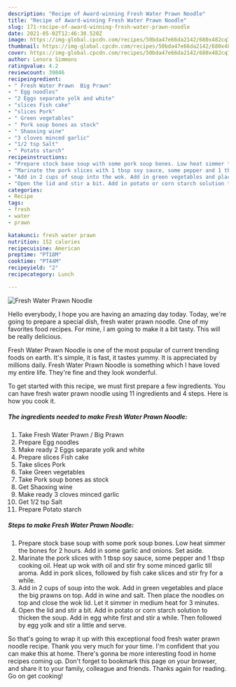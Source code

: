 ```yaml
---
description: "Recipe of Award-winning Fresh Water Prawn Noodle"
title: "Recipe of Award-winning Fresh Water Prawn Noodle"
slug: 171-recipe-of-award-winning-fresh-water-prawn-noodle
date: 2021-05-02T12:46:30.520Z
image: https://img-global.cpcdn.com/recipes/50bda47e66da2142/680x482cq70/fresh-water-prawn-noodle-recipe-main-photo.jpg
thumbnail: https://img-global.cpcdn.com/recipes/50bda47e66da2142/680x482cq70/fresh-water-prawn-noodle-recipe-main-photo.jpg
cover: https://img-global.cpcdn.com/recipes/50bda47e66da2142/680x482cq70/fresh-water-prawn-noodle-recipe-main-photo.jpg
author: Lenora Simmons
ratingvalue: 4.2
reviewcount: 39846
recipeingredient:
- " Fresh Water Prawn  Big Prawn"
- " Egg noodles"
- "2 Eggs separate yolk and white"
- "slices Fish cake"
- "slices Pork"
- " Green vegetables"
- " Pork soup bones as stock"
- " Shaoxing wine"
- "3 cloves minced garlic"
- "1/2 tsp Salt"
- " Potato starch"
recipeinstructions:
- "Prepare stock base soup with some pork soup bones. Low heat simmer the bones for 2 hours. Add in some garlic and onions. Set aside."
- "Marinate the pork slices with 1 tbsp soy sauce, some pepper and 1 tbsp cooking oil. Heat up wok with oil and stir fry some minced garlic till aroma. Add in pork slices, followed by fish cake slices and stir fry for a while."
- "Add in 2 cups of soup into the wok. Add in green vegetables and place the big prawns on top. Add in wine and salt. Then place the noodles on top and close the wok lid. Let it simmer in medium heat for 3 minutes."
- "Open the lid and stir a bit. Add in potato or corn starch solution to thicken the soup. Add in egg white first and stir a while. Then followed by egg yolk and stir a little and serve."
categories:
- Recipe
tags:
- fresh
- water
- prawn

katakunci: fresh water prawn 
nutrition: 152 calories
recipecuisine: American
preptime: "PT18M"
cooktime: "PT44M"
recipeyield: "2"
recipecategory: Lunch

---
```



![Fresh Water Prawn Noodle](https://img-global.cpcdn.com/recipes/50bda47e66da2142/680x482cq70/fresh-water-prawn-noodle-recipe-main-photo.jpg)

Hello everybody, I hope you are having an amazing day today. Today, we're going to prepare a special dish, fresh water prawn noodle. One of my favorites food recipes. For mine, I am going to make it a bit tasty. This will be really delicious.



Fresh Water Prawn Noodle is one of the most popular of current trending foods on earth. It's simple, it is fast, it tastes yummy. It is appreciated by millions daily. Fresh Water Prawn Noodle is something which I have loved my entire life. They're fine and they look wonderful.


To get started with this recipe, we must first prepare a few ingredients. You can have fresh water prawn noodle using 11 ingredients and 4 steps. Here is how you cook it.

<!--inarticleads1-->

##### The ingredients needed to make Fresh Water Prawn Noodle:

1. Take  Fresh Water Prawn / Big Prawn
1. Prepare  Egg noodles
1. Make ready 2 Eggs separate yolk and white
1. Prepare slices Fish cake
1. Take slices Pork
1. Take  Green vegetables
1. Take  Pork soup bones as stock
1. Get  Shaoxing wine
1. Make ready 3 cloves minced garlic
1. Get 1/2 tsp Salt
1. Prepare  Potato starch




<!--inarticleads2-->

##### Steps to make Fresh Water Prawn Noodle:

1. Prepare stock base soup with some pork soup bones. Low heat simmer the bones for 2 hours. Add in some garlic and onions. Set aside.
1. Marinate the pork slices with 1 tbsp soy sauce, some pepper and 1 tbsp cooking oil. Heat up wok with oil and stir fry some minced garlic till aroma. Add in pork slices, followed by fish cake slices and stir fry for a while.
1. Add in 2 cups of soup into the wok. Add in green vegetables and place the big prawns on top. Add in wine and salt. Then place the noodles on top and close the wok lid. Let it simmer in medium heat for 3 minutes.
1. Open the lid and stir a bit. Add in potato or corn starch solution to thicken the soup. Add in egg white first and stir a while. Then followed by egg yolk and stir a little and serve.




So that's going to wrap it up with this exceptional food fresh water prawn noodle recipe. Thank you very much for your time. I'm confident that you can make this at home. There's gonna be more interesting food in home recipes coming up. Don't forget to bookmark this page on your browser, and share it to your family, colleague and friends. Thanks again for reading. Go on get cooking!
